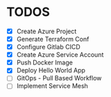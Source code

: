 # TODOS
- [x] Create Azure Project
- [x] Generate Terraform Conf
- [x] Configure Gitlab CICD 
- [x] Create Azure Service Account 
- [x] Push Docker Image
- [x] Deploy Hello World App
- [ ] GitOps - Pull Based Workflow
- [ ] Implement Service Mesh